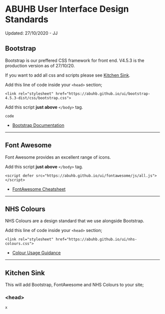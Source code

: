 # ABUHB User Interface Design Standards
Updated: 27/10/2020 - JJ

<h2>Bootstrap</h2>
<p>Bootstrap is our preffered CSS framework for front end.  V4.5.3 is the production version as of 27/10/20.</p>
<p>If you want to add all css and scripts please see <a href="#kitchen-sink">Kitchen Sink</a>.
<p>Add this line of code inside your <code>&lt;head&gt;</code> section;</p>
<p><code>&lt;link rel=&quot;stylesheet&quot; href=&quot;https://abuhb.github.io/ui/bootstrap-4.5.3-dist/css/bootstrap.css&quot;&gt;</code></p>
<p>Add this script <b>just above</b> <code>&lt;/body&gt;</code> tag.</p>
<code>code</code>
<ul>
<li><a href="https://getbootstrap.com/docs/4.5/layout/overview/">Bootstrap Documentation</a></li>
</ul>
<hr>

<h2>Font Awesome</h2>
<p>Font Awesome provides an excellent range of icons.</p>
<p>Add this script <b>just above</b> <code>&lt;/body&gt;</code> tag.</p>
<code>&lt;script defer src=&quot;https://abuhb.github.io/ui/fontawesome/js/all.js&quot;&gt;&lt;/script&gt;</code>
<ul>
<li><a href="https://fontawesome.com/cheatsheet">FontAwesome Cheatsheet</a></li>
</ul>
<hr>

<h2>NHS Colours</h2>
<p>NHS Colours are a design standard that we use alongside Bootstrap.</p>
<p>Add this line of code inside your <code>&lt;head&gt;</code> section;</p>
<code>&lt;link rel=&quot;stylesheet&quot; href=&quot;https://abuhb.github.io/ui/nhs-colours.css&quot;&gt;</code>
<ul>
<li><a href="https://www.england.nhs.uk/nhsidentity/identity-guidelines/colours/">Colour Usage Guidance</a></li>
</ul>
<hr>

<h2>Kitchen Sink</h2>
<p>This will add Bootstrap, FontAwesome and NHS Colours to your site;</p>
<h3>&lt;head&gt;</h3>

<code>x</code>